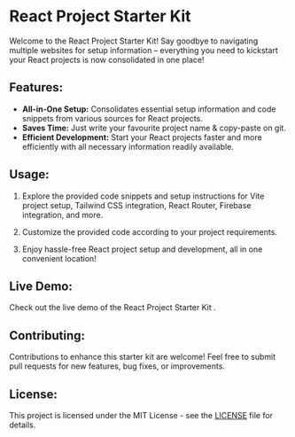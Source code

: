 # React Project Starter Kit

Welcome to the React Project Starter Kit! Say goodbye to navigating multiple websites for setup information – everything you need to kickstart your React projects is now consolidated in one place!

## Features:

- **All-in-One Setup:** Consolidates essential setup information and code snippets from various sources for React projects.
- **Saves Time:** Just write your favourite project name & copy-paste on git.
- **Efficient Development:** Start your React projects faster and more efficiently with all necessary information readily available.

## Usage:

1. Explore the provided code snippets and setup instructions for Vite project setup, Tailwind CSS integration, React Router, Firebase integration, and more.

2. Customize the provided code according to your project requirements.

3. Enjoy hassle-free React project setup and development, all in one convenient location!

## Live Demo:

Check out the live demo of the React Project Starter Kit [](/src/assets/live-demo.mov).

## Contributing:

Contributions to enhance this starter kit are welcome! Feel free to submit pull requests for new features, bug fixes, or improvements.

## License:

This project is licensed under the MIT License - see the [LICENSE](LICENSE) file for details.
